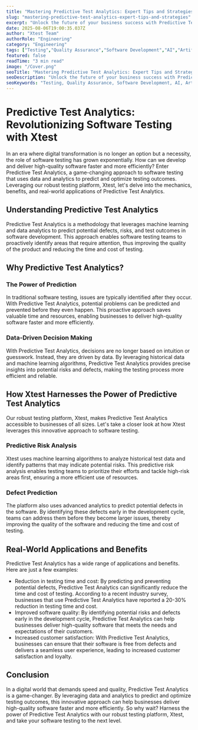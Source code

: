 ```yaml
---
title: "Mastering Predictive Test Analytics: Expert Tips and Strategies"
slug: "mastering-predictive-test-analytics-expert-tips-and-strategies"
excerpt: "Unlock the future of your business success with Predictive Test Analytics. Delve into our comprehensive guide to learn how leveraging predictive analytics can optimize your testing processes, improve product quality, and boost your bottom line. Dont miss out on this valuable opportunity to turn data into actionable insights!"
date: 2025-08-06T19:00:35.037Z
author: "Xtest Team"
authorRole: "Engineering"
category: "Engineering"
tags: ["Testing","Quality Assurance","Software Development","AI","Artificial Intelligence"]
featured: false
readTime: "3 min read"
image: "/Cover.png"
seoTitle: "Mastering Predictive Test Analytics: Expert Tips and Strategies"
seoDescription: "Unlock the future of your business success with Predictive Test Analytics. Delve into our comprehensive guide to learn how leveraging predictive analytics can optimize your testing processes, improve product quality, and boost your bottom line. Dont miss out on this valuable opportunity to turn data into actionable insights!"
seoKeywords: "Testing, Quality Assurance, Software Development, AI, Artificial Intelligence"
---
```


# Predictive Test Analytics: Revolutionizing Software Testing with Xtest

In an era where digital transformation is no longer an option but a necessity, the role of software testing has grown exponentially. How can we develop and deliver high-quality software faster and more efficiently? Enter Predictive Test Analytics, a game-changing approach to software testing that uses data and analytics to predict and optimize testing outcomes. Leveraging our robust testing platform, Xtest, let's delve into the mechanics, benefits, and real-world applications of Predictive Test Analytics.

## Understanding Predictive Test Analytics

Predictive Test Analytics is a methodology that leverages machine learning and data analytics to predict potential defects, risks, and test outcomes in software development. This approach enables software testing teams to proactively identify areas that require attention, thus improving the quality of the product and reducing the time and cost of testing.

## Why Predictive Test Analytics?

### The Power of Prediction

In traditional software testing, issues are typically identified after they occur. With Predictive Test Analytics, potential problems can be predicted and prevented before they even happen. This proactive approach saves valuable time and resources, enabling businesses to deliver high-quality software faster and more efficiently.

### Data-Driven Decision Making

With Predictive Test Analytics, decisions are no longer based on intuition or guesswork. Instead, they are driven by data. By leveraging historical data and machine learning algorithms, Predictive Test Analytics provides precise insights into potential risks and defects, making the testing process more efficient and reliable.

## How Xtest Harnesses the Power of Predictive Test Analytics

Our robust testing platform, Xtest, makes Predictive Test Analytics accessible to businesses of all sizes. Let's take a closer look at how Xtest leverages this innovative approach to software testing.

### Predictive Risk Analysis

Xtest uses machine learning algorithms to analyze historical test data and identify patterns that may indicate potential risks. This predictive risk analysis enables testing teams to prioritize their efforts and tackle high-risk areas first, ensuring a more efficient use of resources.

### Defect Prediction

The platform also uses advanced analytics to predict potential defects in the software. By identifying these defects early in the development cycle, teams can address them before they become larger issues, thereby improving the quality of the software and reducing the time and cost of testing.

## Real-World Applications and Benefits

Predictive Test Analytics has a wide range of applications and benefits. Here are just a few examples:

*   Reduction in testing time and cost: By predicting and preventing potential defects, Predictive Test Analytics can significantly reduce the time and cost of testing. According to a recent industry survey, businesses that use Predictive Test Analytics have reported a 20-30% reduction in testing time and cost.
*   Improved software quality: By identifying potential risks and defects early in the development cycle, Predictive Test Analytics can help businesses deliver high-quality software that meets the needs and expectations of their customers.
*   Increased customer satisfaction: With Predictive Test Analytics, businesses can ensure that their software is free from defects and delivers a seamless user experience, leading to increased customer satisfaction and loyalty.

## Conclusion

In a digital world that demands speed and quality, Predictive Test Analytics is a game-changer. By leveraging data and analytics to predict and optimize testing outcomes, this innovative approach can help businesses deliver high-quality software faster and more efficiently. So why wait? Harness the power of Predictive Test Analytics with our robust testing platform, Xtest, and take your software testing to the next level.